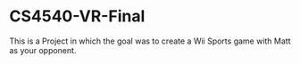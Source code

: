 # CS4540-VR-Final
This is a Project in which the goal was to create a Wii Sports game with Matt as your opponent.
